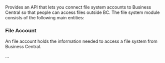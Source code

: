 Provides an API that lets you connect file system accounts to Business Central so that people can access files outside BC. The file system module consists of the following main entities:

### File Account
An file account holds the information needed to access a file system from Business Central.

...